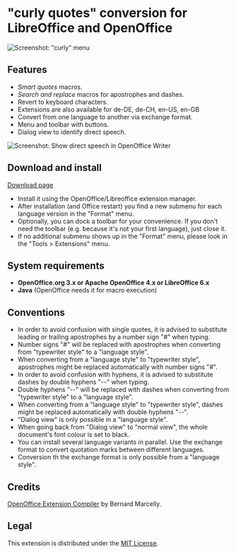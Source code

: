 # "curly quotes" conversion for LibreOffice and OpenOffice

![Screenshot: "curly" menu](https://raw.githubusercontent.com/peter88213/curly/master/docs/Screenshots/Menu-en.png)

## Features

* _Smart quotes_ macros.
* _Search and replace_ macros for apostrophes and dashes.
* Revert to keyboard characters.
* Extensions are also available for de-DE, de-CH, en-US, en-GB
* Convert from one language to another via exchange format.
* Menu and toolbar with buttons.
* Dialog view to identify direct speech.

![Screenshot: Show direct speech in OpenOffice Writer](https://raw.githubusercontent.com/peter88213/curly/master/docs/Screenshots/DirectSpeech-en.png)

## Download and install

[Download page](https://github.com/peter88213/curly/releases/latest)

* Install it using the OpenOffice/Libreoffice extension manager.
* After installation (and Office restart) you find a new submenu for each language version in the "Format" menu.
* Optionally, you can dock a toolbar for your convenience. If you don't need the toolbar (e.g. because it's not your first language), just close it.
* If no additional submenu shows up in the "Format" menu, please look in the "Tools > Extensions" menu.

## System requirements

* __OpenOffice.org 3.x or Apache OpenOffice 4.x or LibreOffice 6.x__
* __Java__ (OpenOffice needs it for macro execution)

## Conventions

* In order to avoid confusion with single quotes, it is advised to substitute leading or trailing apostrophes by a number sign "#" when typing.
* Number signs "#" will be replaced with apostrophes when converting from "typewriter style" to a "language style".
* When converting from a "language style" to "typewriter style", apostrophes might be replaced automatically with number signs "#". 
* In order to avoid confusion with hyphens, it is advised to substitute dashes by double hyphens "--" when typing.
* Double hyphens "--" will be replaced with dashes when converting from "typewriter style" to a "language style".
* When converting from a "language style" to "typewriter style", dashes might be replaced automatically with double hyphens "--". 
* "Dialog view" is only possible in a "language style".
* When going back from "Dialog view" to "normal view", the whole document's font colour is set to black. 
* You can install several language variants in parallel. Use the exchange format to convert quotation marks between different languages.
* Conversion th the exchange format is only possible from a "language style".

## Credits

[OpenOffice Extension Compiler](https://wiki.openoffice.org/wiki/Extensions_Packager#Extension_Compiler) by Bernard Marcelly.

## Legal

This extension is distributed under the [MIT License](http://www.opensource.org/licenses/mit-license.php).